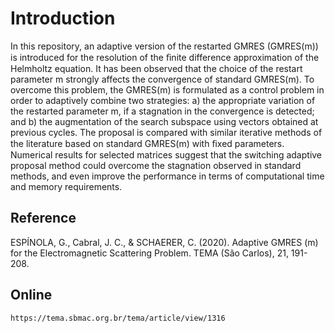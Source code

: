 # Introduction

In this repository, an adaptive version of the restarted GMRES (GMRES(m)) is introduced for the resolution of the ﬁnite difference approximation of the Helmholtz equation. It has been observed that the choice of the restart parameter m strongly affects the convergence of standard GMRES(m). To overcome this problem, the GMRES(m) is formulated as a control problem in order to adaptively combine two strategies: a) the appropriate variation of the restarted parameter m, if a stagnation in the convergence is detected; and b) the augmentation of the search subspace using vectors obtained at previous cycles. The proposal is compared with similar iterative methods of the literature based on standard GMRES(m) with ﬁxed parameters. Numerical results for selected matrices suggest that the switching adaptive proposal method could overcome the stagnation observed in standard methods, and even improve the performance in terms of computational time and memory requirements.

## Reference

ESPÍNOLA, G., Cabral, J. C., & SCHAERER, C. (2020). Adaptive GMRES (m) for the Electromagnetic Scattering Problem. TEMA (São Carlos), 21, 191-208.

## Online

    https://tema.sbmac.org.br/tema/article/view/1316